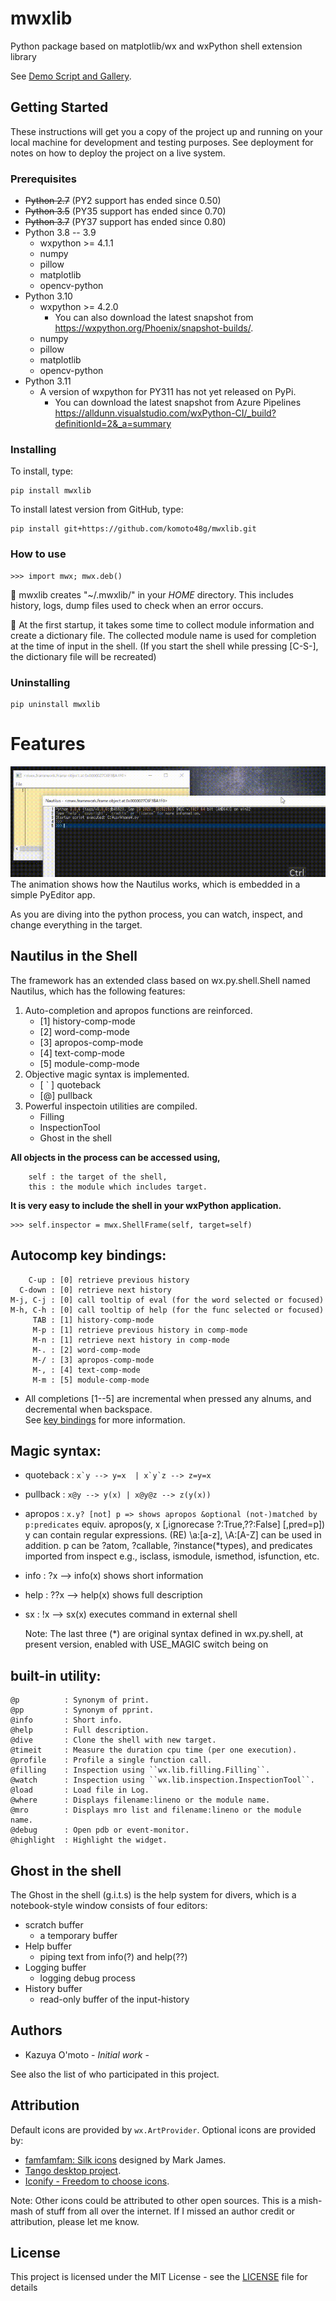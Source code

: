 # mwxlib

Python package based on matplotlib/wx and wxPython shell extension library

See [Demo Script and Gallery](./demo/readme.md).


## Getting Started

These instructions will get you a copy of the project up and running on your local machine for development and testing purposes. See deployment for notes on how to deploy the project on a live system.

### Prerequisites

- ~~Python 2.7~~ (PY2 support has ended since 0.50)
- ~~Python 3.5~~ (PY35 support has ended since 0.70)
- ~~Python 3.7~~ (PY37 support has ended since 0.80)
- Python 3.8 -- 3.9
    - wxpython >= 4.1.1
    - numpy
    - pillow
    - matplotlib
    - opencv-python
- Python 3.10
    - wxpython >= 4.2.0
        * You can also download the latest snapshot from https://wxpython.org/Phoenix/snapshot-builds/.
    - numpy
    - pillow
    - matplotlib
    - opencv-python
- Python 3.11
    - A version of wxpython for PY311 has not yet released on PyPi.
        * You can download the latest snapshot from Azure Pipelines https://alldunn.visualstudio.com/wxPython-CI/_build?definitionId=2&_a=summary


### Installing

To install, type:
```
pip install mwxlib
```
To install latest version from GitHub, type:
```
pip install git+https://github.com/komoto48g/mwxlib.git
```

### How to use

```
>>> import mwx; mwx.deb()
```

:memo: mwxlib creates "~/.mwxlib/" in your *HOME* directory.
This includes history, logs, dump files used to check when an error occurs.

:memo: At the first startup, it takes some time to collect module information and create a dictionary file.
The collected module name is used for completion at the time of input in the shell.
(If you start the shell while pressing [C-S-], the dictionary file will be recreated)

### Uninstalling
```
pip uninstall mwxlib
```


# Features

![intro](./demo/images/demo-shell.gif)
The animation shows how the Nautilus works, which is embedded in a simple PyEditor app.

As you are diving into the python process,
you can watch, inspect, and change everything in the target.


## Nautilus in the Shell

The framework has an extended class based on wx.py.shell.Shell named Nautilus,
which has the following features:

1. Auto-completion and apropos functions are reinforced.
    - [1] history-comp-mode
    - [2] word-comp-mode
    - [3] apropos-comp-mode
    - [4] text-comp-mode
    - [5] module-comp-mode
2. Objective magic syntax is implemented.
    - [ ` ] quoteback
    - [@] pullback
3. Powerful inspectoin utilities are compiled.
    - Filling
    - InspectionTool
    - Ghost in the shell

**All objects in the process can be accessed using,**
```
    self : the target of the shell,
    this : the module which includes target.
```

**It is very easy to include the shell in your wxPython application.**
```
>>> self.inspector = mwx.ShellFrame(self, target=self)
```


## Autocomp key bindings:

        C-up : [0] retrieve previous history
      C-down : [0] retrieve next history
    M-j, C-j : [0] call tooltip of eval (for the word selected or focused)
    M-h, C-h : [0] call tooltip of help (for the func selected or focused)
         TAB : [1] history-comp-mode
         M-p : [1] retrieve previous history in comp-mode
         M-n : [1] retrieve next history in comp-mode
         M-. : [2] word-comp-mode
         M-/ : [3] apropos-comp-mode
         M-, : [4] text-comp-mode
         M-m : [5] module-comp-mode
  * All completions [1--5] are incremental when pressed any alnums, and decremental when backspace.  
See [key bindings](key-bindings.md) for more information.


## Magic syntax:

  - quoteback : ```x`y --> y=x  | x`y`z --> z=y=x```

  - pullback : ```x@y --> y(x) | x@y@z --> z(y(x))```

  - apropos : ```x.y? [not] p => shows apropos &optional (not-)matched by p:predicates```
                equiv. apropos(y, x [,ignorecase ?:True,??:False] [,pred=p])
                y can contain regular expressions.
                    (RE) \\a:[a-z], \\A:[A-Z] can be used in addition.
                p can be ?atom, ?callable, ?instance(*types), and
                    predicates imported from inspect
                    e.g., isclass, ismodule, ismethod, isfunction, etc.
  
  * info :  ?x --> info(x) shows short information
  * help : ??x --> help(x) shows full description
  * sx   :  !x --> sx(x) executes command in external shell
    
    Note: The last three (*) are original syntax defined in wx.py.shell,
    at present version, enabled with USE_MAGIC switch being on


## built-in utility:

    @p          : Synonym of print.
    @pp         : Synonym of pprint.
    @info       : Short info.
    @help       : Full description.
    @dive       : Clone the shell with new target.
    @timeit     : Measure the duration cpu time (per one execution).
    @profile    : Profile a single function call.
    @filling    : Inspection using ``wx.lib.filling.Filling``.
    @watch      : Inspection using ``wx.lib.inspection.InspectionTool``.
    @load       : Load file in Log.
    @where      : Displays filename:lineno or the module name.
    @mro        : Displays mro list and filename:lineno or the module name.
    @debug      : Open pdb or event-monitor.
    @highlight  : Highlight the widget.


## Ghost in the shell

The Ghost in the shell (g.i.t.s) is the help system for divers,
which is a notebook-style window consists of four editors:
- scratch buffer
    + a temporary buffer
- Help buffer
    + piping text from info(?) and help(??)
- Logging buffer
    + logging debug process
- History buffer
    + read-only buffer of the input-history


## Authors

* Kazuya O'moto - *Initial work* -

See also the list of who participated in this project.


## Attribution

Default icons are provided by `wx.ArtProvider`.
Optional icons are provided by:

- [famfamfam: Silk icons](http://www.famfamfam.com/lab/icons/silk/) designed by Mark James.
- [Tango desktop project](http://tango.freedesktop.org/Tango_Desktop_Project).
- [Iconify - Freedom to choose icons](https://iconify.design/).

Note:
    Other icons could be attributed to other open sources.
    This is a mish-mash of stuff from all over the internet.
    If I missed an author credit or attribution, please let me know.


## License

This project is licensed under the MIT License - see the [LICENSE](./LICENSE) file for details
